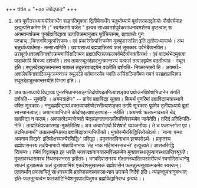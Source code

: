 +++
title = "+०० उपोद्घातः"
+++

1. अत्र पूर्वोत्तराध्याययोरेकार्धेन सङ्गतिमुक्त्वा द्वितीयेनार्धेंन चतुर्थाघ्याये पूर्वात्तरपादद्वकेयोः पौर्वापर्यमाह इत्युत्पत्तिक्रमेण ति।" स्वर्गकामो यजेत " इत्यत्र साध्यवमर्शपूर्वकसाधनावमर्शस्य दृष्टत्वात् सः अयमवमर्शक्रमः पुनर्ब्रह्मविद्याया उत्पत्तिक्रमानुसार पूर्वचिन्तनम्, ब्रह्मप्राप्तेः पुनः पश्चाच््चिन्तनमित्युत्पत्तिक्रमः। एवं प्रकारेणोत्पत्तिक्रमेण मुक्युपास्सहित इति तृतीयाध्यायार्थः। अथ चतुर्थाध्यार्थमाह- तत्साध्यमिति। उपायसाध्यं ब्रह्मप्राप्तिरुपं फलं सूत्रकारः पर्वभेदैव्यनक्ति। उत्तपूर्वाधाश्लषविनाशोत्क्रमणार्चिरादिगमन ब्रह्मप्राप्तिरूपफलपर्वभेदैर्व्यनक्तीत्यर्थः। एवं पादार्थभेदमुक्त्वा पादार्थमपि विभज्य दर्शयति। तत्र तावत्स्थूलदेहादनुत्क्रान्तस्य यत्फलं तत्पादद्वयेन वदतीत्याह - स्थूल इति। स्थूलदेहादुत्क्रान्तस्य यत्फलं तदुत्तरपादद्वयेन वदतीति दर्शयति- निष्क्रान्तस्ये ति। अयमर्थः-अशलेषविनाशादिकमुत्क्रमणञ्च स्थूलदेहे वर्तमानस्यैव भवति अर्चिरादिमार्गेमण गमनं परब्रह्मप्राप्तिश्च स्थूलदेहादुत्क्रान्तस्येति विभाग इति।।


2. अत्र फलाध्याये विद्यायाः पुनरभिधानमसङ्गतिदोषोपहतमित्याशङ्क्य प्रयोजनविशेषाभिधानेन संगतिं दर्शयति-- सूक्तेति । अयमत्राक्षेपः" -- प्रागेव ब्रह्मविद्या सूक्ता। किमर्थं पुनरिमां ब्रह्मविद्यामत्रास्थाने वक्ति सूत्रकारः। ननुब्रह्मविद्यायां वक्तव्यावशेषोऽस्तीत्याशङ्क्य तदपि सूत्रकारः पूर्वमेव तृतीयाध्याये ब्रूतां स्वस्थानत्वात्। अथाप्यत्राभिधाने कोदोषइत्याशङ्क्याह-- नहीति ।अयमर्थः फलात्नादच्यते चेद् ब्रह्मविद्या न फलम्। अफलत्वे़ऽप्यत्रोच्यते चेदस़ङ्गतत्वात्प्रतिपत्तिवैरस्यमेव जायेतेति। तदिदं प्रतिक्षिपति-नेति। तत्प्रतिक्षेपप्रकारमाह-मुक्तेरितिष। अत्र चत्वारोऽर्था विशेषतो व्य़ञ्जनीयाः। ते च फलान्तर्गता एव। तदभिधानार्थं" तत्प्रसम्बन्धितया ब्रह्मविद्यात्राप्यभिधीयते। मुक्तेरन्यैरसिद्धिरित्येकोऽर्थः। 'नान्यः पन्था अयनाय विद्यते' इतिमोक्षस्यान्यैरसिद्धिः" प्रसिद्धा। प्रकृततदविनाभाव इत्यपरोऽर्थः । प्रकृतस्य ब्रह्मोपासनस्य तदविनाभावो मोक्षाविनाभावः 'तेह नाकं महिमानस्सचन्ते' इत्युच्यते। आसन्नसिद्धि रित्यन्यः। तमेवं विद्वानमृत इह भवति भगवज्ज्ञानानन्तरमविसलम्बेन मुक्तावस्थातुल्यानस्थाप्राप्तिश्श्रूयते। मुक्तावस्थासमश्च स्थिरभजनरस इतीतरः। भगवदिपासनस्य मोक्षानस्थातिल्यरसरीपत्वं स्वर्गादिसाधानेषु साधनं दुःखात्मकं फलं दुःखाव्यामिश्रं एकदेशसुखात्मकं ब्रह्मोपासेन फलतुल्यसुखात्मकमेव स्वरूपम्। एतानर्थान् प्रकाशयितुं साधनस्यापि ब्रह्मोपासनस्यफलाध्याय उपक्रमे निर्देशे इति। व्यङ्क्तुमत्रानुबन्धात् इति-फलतुल्यत्वेन फलकोटिनिवेशमुपपादयितुमत्र ब्रह्मविद्यानिबम्ध इत्यर्थः।।